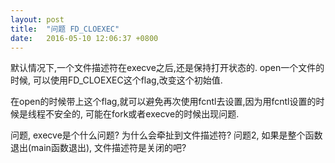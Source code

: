 ```yaml
---
layout: post
title:  "问题 FD_CLOEXEC"
date:   2016-05-10 12:06:37 +0800
---
```


默认情况下,一个文件描述符在execve之后,还是保持打开状态的. open一个文件的时候, 可以使用FD_CLOEXEC这个flag,改变这个初始值.

在open的时候带上这个flag,就可以避免再次使用fcntl去设置,因为用fcntl设置的时候是线程不安全的, 可能在fork或者execve的时候出现问题.

问题, execve是个什么问题? 为什么会牵扯到文件描述符?
问题2, 如果是整个函数退出(main函数退出), 文件描述符是关闭的吧?
